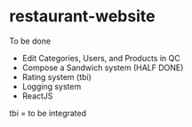 # restaurant-website
To be done
* Edit Categories, Users, and Products in QC
* Compose a Sandwich system (HALF DONE)
* Rating system (tbi)
* Logging system
* ReactJS

tbi = to be integrated
